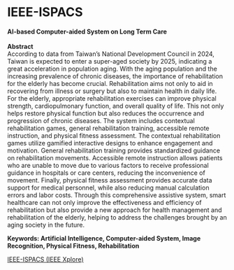 # IEEE-ISPACS
<b>AI-based Computer-aided System on Long Term Care</b><br><br>
<b>Abstract</b><br>
According to data from Taiwan’s National Development Council in 2024, Taiwan is expected to enter a super-aged society by 2025, indicating a great acceleration in population aging. With the aging population and the increasing prevalence of chronic diseases, the importance of rehabilitation for the elderly has become crucial. Rehabilitation aims not only to aid in recovering from illness or surgery but also to maintain health in daily life. For the elderly, appropriate rehabilitation exercises can improve physical strength, cardiopulmonary function, and overall quality of life. This not only helps restore physical function but also reduces the occurrence and progression of chronic diseases. The system includes contextual rehabilitation games, general rehabilitation training, accessible remote instruction, and physical fitness assessment. The contextual rehabilitation games utilize gamified interactive designs to enhance engagement and motivation. General rehabilitation training provides standardized guidance on rehabilitation movements. Accessible remote instruction allows patients who are unable to move due to various factors to receive professional guidance in hospitals or care centers, reducing the inconvenience of movement. Finally, physical fitness assessment provides accurate data support for medical personnel, while also reducing manual calculation errors and labor costs. Through this comprehensive assistive system, smart healthcare can not only improve the effectiveness and efficiency of rehabilitation but also provide a new approach for health management and rehabilitation of the elderly, helping to address the challenges brought by an aging society in the future.

<b>Keywords: Artificial Intelligence, Computer-aided System, Image Recognition, Physical Fitness, Rehabilitation</b>

[IEEE-ISPACS (IEEE Xplore)](https://ieeexplore.ieee.org/abstract/document/10868132/)
